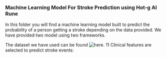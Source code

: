

### Machine Learning Model For Stroke Prediction using Hot-g AI Rune

In this folder you will find a machine learning model built to predict the probability of a person getting a stroke depending on the data provided. We have provided two model using two frameworks.

The dataset we have used can be found ![here](https://www.kaggle.com/fedesoriano/stroke-prediction-dataset). 11 Clinical features are selected to predict stroke events:
 
